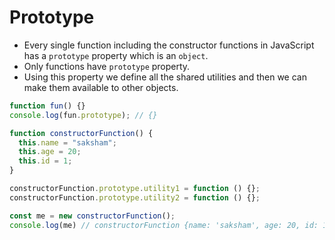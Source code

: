 
# Prototype

- Every single function including the constructor functions in JavaScript has a `prototype` property which is an `object`.
- Only functions have `prototype` property.
- Using this property we define all the shared utilities and then we can make them available to other objects.

``` javascript
function fun() {}
console.log(fun.prototype); // {}

function constructorFunction() {
  this.name = "saksham";
  this.age = 20;
  this.id = 1;
}

constructorFunction.prototype.utility1 = function () {};
constructorFunction.prototype.utility2 = function () {};

const me = new constructorFunction();
console.log(me) // constructorFunction {name: 'saksham', age: 20, id: 1}
```
